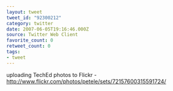 ```yaml
---
layout: tweet
tweet_id: "92300212"
category: twitter
date: 2007-06-05T19:16:46.000Z
source: Twitter Web Client
favorite_count: 0
retweet_count: 0
tags:
- tweet
---
```


uploading TechEd photos to Flickr - http://www.flickr.com/photos/petele/sets/72157600315591724/
